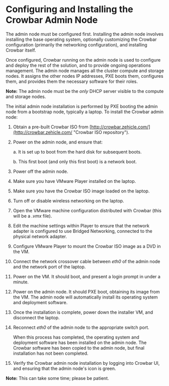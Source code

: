 # Configuring and Installing the Crowbar Admin Node #
The admin node must be configured first. Installing the admin node involves installing the base operating system, optionally customizing the Crowbar configuration (primarily the networking configuration), and installing Crowbar itself.

Once configured, Crowbar running on the admin node is used to configure and deploy the rest of the solution, and to provide ongoing operations management. The admin node manages all the cluster compute and storage nodes. It assigns the other nodes IP addresses, PXE boots them, configures them, and provides them the necessary software for their roles.

**Note:** The admin node must be the *only* DHCP server visible to the compute and storage nodes.

The initial admin node installation is performed by PXE booting the admin node from a bootstrap node, typically a laptop. To install the Crowbar admin node:

1. Obtain a pre-built Crowbar ISO from [http://crowbar.zehicle.com/](http://crowbar.zehicle.com/ "Crowbar ISO repository").

2. Power on the admin node, and ensure that:

	a. It is set up to boot from the hard disk for subsequent boots.

	b. This first boot (and only this first boot) is a network boot.
3. Power off the admin node.
4. Make sure you have VMware Player installed on the laptop.
5. Make sure you have the Crowbar ISO image loaded on the laptop.
6. Turn off or disable wireless networking on the laptop.
7. Open the VMware machine configuration distributed with Crowbar (this will be a *.vmx* file).
8. Edit the machine settings within Player to ensure that the network adapter is configured to use Bridged Networking, connected to the physical network adapter.
9. Configure VMware Player to mount the Crowbar ISO image as a DVD in the VM.
10. Connect the network crossover cable between *eth0* of the admin node and the network port of the laptop.
11. Power on the VM. It should boot, and present a login prompt in under a minute.
12. Power on the admin node. It should PXE boot, obtaining its image from the VM. The admin node will automatically install its operating system and deployment software.
13. Once the installation is complete, power down the installer VM, and disconnect the laptop.
14. Reconnect *eth0* of the admin node to the appropriate switch port.

	When this process has completed, the operating system and deployment software has been installed on the admin node. The Crowbar software has been copied to the admin node, but final installation has not been completed.
15. Verify the Crowbar admin node installation by logging into Crowbar UI, and ensuring that the admin node's icon is green.

**Note:** This can take some time; please be patient.
